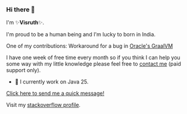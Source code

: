 ### Hi there 👋
I'm ✨**Visruth**✨.

I'm proud to be a human being and I'm lucky to born in India.

One of my contributions: Workaround for a bug in [Oracle's GraalVM](https://github.com/oracle/graal/discussions/4670#discussioncomment-4311496)

I have one week of free time every month so if you think I can help you some way with my little knowledge please feel free to [contact me](https://calendly.com/visruth) (paid support only).

- 🔭 I currently work on Java 25.

[Click here to send me a quick message!](https://konpaira.com/ui/visruth)

Visit my [stackoverflow profile](https://stackoverflow.com/users/1516759/visruth).

<!--
Here are some ideas to get you started:

- 🔭 I’m currently working on ...
- 🌱 I’m currently learning ...
- 👯 I’m looking to collaborate on ...
- 🤔 I’m looking for help with ...
- 💬 Ask me about ...
- 📫 How to reach me: ...
- 😄 Pronouns: ...
- ⚡ Fun fact: ...
-->

